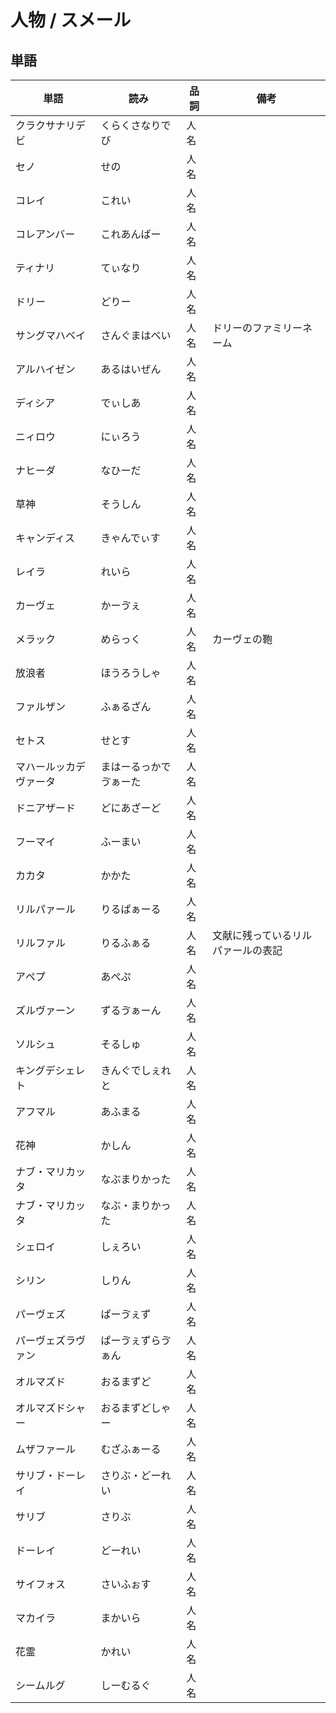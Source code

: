 # 人物 / スメール

## 単語

|単語|読み|品詞|備考|
|---|---|---|---|
|クラクサナリデビ|くらくさなりでび|人名||
|セノ|せの|人名||
|コレイ|これい|人名||
|コレアンバー|これあんばー|人名||
|ティナリ|てぃなり|人名||
|ドリー|どりー|人名||
|サングマハベイ|さんぐまはべい|人名|ドリーのファミリーネーム|
|アルハイゼン|あるはいぜん|人名||
|ディシア|でぃしあ|人名||
|ニィロウ|にぃろう|人名||
|ナヒーダ|なひーだ|人名||
|草神|そうしん|人名||
|キャンディス|きゃんでぃす|人名||
|レイラ|れいら|人名||
|カーヴェ|かーゔぇ|人名||
|メラック|めらっく|人名|カーヴェの鞄|
|放浪者|ほうろうしゃ|人名||
|ファルザン|ふぁるざん|人名||
|セトス|せとす|人名||
|マハールッカデヴァータ|まはーるっかでゔぁーた|人名||
|ドニアザード|どにあざーど|人名||
|フーマイ|ふーまい|人名||
|カカタ|かかた|人名||
|リルパァール|りるぱぁーる|人名||
|リルファル|りるふぁる|人名|文献に残っているリルパァールの表記|
|アペプ|あぺぷ|人名||
|ズルヴァーン|ずるゔぁーん|人名||
|ソルシュ|そるしゅ|人名||
|キングデシェレト|きんぐでしぇれと|人名||
|アフマル|あふまる|人名||
|花神|かしん|人名||
|ナブ・マリカッタ|なぶまりかった|人名||
|ナブ・マリカッタ|なぶ・まりかった|人名||
|シェロイ|しぇろい|人名||
|シリン|しりん|人名||
|パーヴェズ|ぱーゔぇず|人名||
|パーヴェズラヴァン|ぱーゔぇずらゔぁん|人名||
|オルマズド|おるまずど|人名||
|オルマズドシャー|おるまずどしゃー|人名||
|ムザファール|むざふぁーる|人名||
|サリブ・ドーレイ|さりぶ・どーれい|人名||
|サリブ|さりぶ|人名||
|ドーレイ|どーれい|人名||
|サイフォス|さいふぉす|人名||
|マカイラ|まかいら|人名||
|花霊|かれい|人名||
|シームルグ|しーむるぐ|人名||